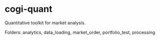 # cogi-quant

Quantitative toolkit for market analysis.

Folders: analytics, data_loading, market_order, portfolio_test, processing
